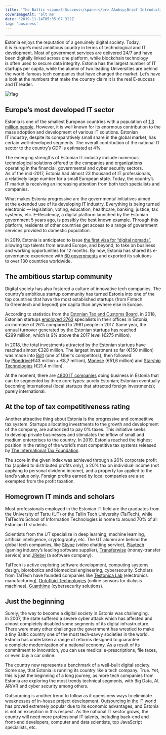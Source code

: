 ```yaml
---
title: 'The Baltic <span>E-Success</span>:</br> A&nbsp;Brief Introduction to&nbsp;the <i>Estonian IT</i>&nbsp;Industry'
coverImageAlt: 'alt me'
date: '2019-11-14T05:35:07.322Z'
tag: 'business'
---
```


---

**E**stonia enjoys the reputation of a genuinely digital society. Today, it is Europe’s most ambitious country in terms of technological and IT development. Most of government services are delivered 24/7 and have been digitally linked across one platform, while blockchain technology is often used to secure data integrity. Estonia has the largest number of IT startups per capita, while the alumni of two leading Universities are behind the world-famous tech companies that have changed the market. Let’s have a look at the numbers that make the country claim it is the real E-success and IT leader.

<Img imageName="flag" alt="flag" withBigMargin/>

## Europe’s most developed IT sector

Estonia is one of the smallest European countries with a population of <a href="https://www.worldometers.info/world-population/estonia-population/" rel="nofollow noopener" target="_blank">1,3 million people</a>. However, it is well known for its enormous contribution to the mass adoption and development of various IT solutions. Estonian IT industry, despite its comparatively small share in the global market, has certain well-developed segments. The overall contribution of the national IT sector to the country’s GDP is estimated at 4%.

The emerging strengths of Estonian IT industry include numerous technological solutions offered to the companies and organizations operating in the financial, governmental and cyber security sectors. As of the mid-2017, Estonia had almost 23 thousand of IT professionals, a relatively large number for a small European state. Today, the country’s IT market is receiving an increasing attention from both tech specialists and companies.

What makes Estonia progressive are the governmental initiatives aimed at the extended use of its developing IT industry. Everything is being turned electronic — legislation, voting, education, healthcare, banking, justice, tax systems, etc. E-Residency, a digital platform launched by the Estonian government 5 years ago, is possibly the best known example. Through this platform, residents of other countries get access to a range of government services provided to domestic population.

In 2019, Estonia is anticipated to issue <a href="https://e-estonia.com/digital-nomads-visa-shape-urban-employment/" rel="nofollow noopener" target="_blank">the first visa for “digital nomads”</a>, allowing top talents from around Europe, and beyond, to take on business and working opportunities for 12 months. By now, Estonia has shared its e-governance experience with <a href="https://e-estonia.com/it-sector/" rel="nofollow noopener" target="_blank">60 governments</a> and exported its solutions to over 130 countries worldwide.

## The ambitious startup community

Digital society has also fostered a culture of innovative tech companies. The country’s ambitious startup community has turned Estonia into one of the top countries that have the most established startups (from Fintech to Greentech and beyond) per capita than anywhere else in Europe.

According to statistics from the <a href="https://www.emta.ee/eng" rel="nofollow noopener" target="_blank">Estonian Tax and Customs Board</a>, in 2018, Estonian startups <a href="https://www.startupestonia.ee/blog/2018-records-for-the-estonian-startup-sector-new-wave-of-entrepreneurs-in-the-community" rel="nofollow noopener" target="_blank">employed 3763</a> specialists in their offices in Estonia, an increase of 26% compared to 2981 people in 2017. Same year, the annual turnover generated by the Estonian startups has reached €299 million, which is 9% above the 2017 level (€275 million).

In 2018, the total investments attracted by the Estonian startups have reached almost €328 million. The largest investment so far (€150 million) was made into <a href="https://bolt.eu/ru/" rel="nofollow noopener" target="_blank">Bolt</a> (one of Uber’s competitors), then followed by <a href="https://www.pipedrive.com/" rel="nofollow noopener" target="_blank">Pipedrive</a>(€43 million + €8,7 million), <a href="https://monese.com/" rel="nofollow noopener" target="_blank">Monese</a> (€51,6 million) and <a href="https://www.starship.xyz/" rel="nofollow noopener" target="_blank">Starship Technologies</a> (€21,4 million).

At the moment, there are <a href="https://e-estonia.com/it-sector/" rel="nofollow noopener" target="_blank">4800 IT companies</a> doing business in Estonia that can be segmented by three core types: purely Estonian; Estonian eventually becoming international (local startups that attracted foreign investments); purely international.

## At the top of tax competitiveness rating

Another attractive thing about Estonia is the progressive and competitive tax system. Startups allocating investments to the growth and development of the company, are authorized to pay 0% taxes. This initiative seeks to develop private businesses and stimulates the inflow of small and medium enterprises to the country. In 2019, Estonia reached the highest position in the rating of the world’s most competitive tax systems released by <a href="https://taxfoundation.org/2019-international-index/" rel="nofollow noopener" target="_blank">The International Tax Foundation</a>.

The score in the given index was achieved through a 20% corporate profit tax (applied to distributed profits only), a 20% tax on individual income (not applying to personal dividend income), and a property tax applied to the land’s value only. Foreign profits earned by local companies are also exempted from the profit taxation.

<Separator type="color-line" lineColor="#D3D3FF" imageName="manWithCafeBg" imageTitle="manWithCafeBg" />

## Homegrown IT minds and scholars

Most professionals employed in the Estonian IT field are the graduates from the University of Tartu (UT) or the Tallin Tech University (TalTech), while TalTech’s School of Information Technologies is home to around 70% of all Estonian IT students.

Scientists from the UT specialize in deep learning, machine learning, artificial intelligence, cryptography, etc. The UT alumni are behind the global tech companies, like <a href="https://www.skype.com/" rel="nofollow noopener" target="_blank">Skype</a> (video chatting service), <a href="http://www.playtech.ee/?nav=index&lang=en" rel="nofollow noopener" target="_blank">Playtech</a> (gaming industry’s leading software supplier), <a href="https://transferwise.com/" rel="nofollow noopener" target="_blank">Transferwise</a> (money-transfer service) and <a href="https://www.jrebel.com/" rel="nofollow noopener" target="_blank">JRebel</a> (a software company).

TalTech is active exploring software development, computing systems design, biorobotics and biomedical engineering, cybersecurity. Scholars from TalTech have founded companies like <a href="http://testonica.com/" rel="nofollow noopener" target="_blank">Testonica Lab</a> (electronics manufacturing), <a href="https://www.funderbeam.com/startups/optofluid-technologies" rel="nofollow noopener" target="_blank">Optofluid Technologies</a> (online sensors for dialysis machines), <a href="https://guardtime.com/" rel="nofollow noopener" target="_blank">Guardtime</a> (cybersecurity solutions).

## Just the beginning

Surely, the way to become a digital society in Estonia was challenging. In 2007, the state suffered a severe cyber attack which has affected and almost completely disabled some segments of its digital infrastructure. There were many other challenges the government has wrestled to make a tiny Baltic country one of the most tech-savvy societies in the world. Estonia has undertaken a range of reforms designed to guarantee a complete modernization of a national economy. As a result of its commitment to innovation, you can use medical <span class="no-wrap">e-prescriptions</span>, file taxes, or even buy a car online.

The country now represents a benchmark of a well-built digital society. Some say, that Estonia is running its country like a tech company. True. Yet, this is just the beginning of a long journey, as more tech companies from Estonia are exploring the most trendy technical segments, with Big Data, AI, AR/VR and cyber security among others.

Outsourcing is another trend to follow as it opens new ways to eliminate weaknesses of <span class="no-wrap">in-house</span> project development. <a href="https://loremscriptum.com/#about" rel="nofollow noopener" target="_blank">Outsourcing in the IT world</a> has proved extremely popular due to its economic advantages, and Estonia is not an exception in this respect. As the national IT sector grows, the country will need more professional IT talents, including <span class="no-wrap">back-end</span> and <span class="no-wrap">front-end</span> developers, computer and data scientists, top JavaScript specialists, etc.
